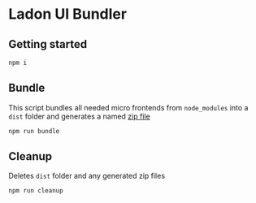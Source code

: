 # Ladon UI Bundler

## Getting started
```bash
npm i
```

## Bundle
This script bundles all needed micro frontends from `node_modules` into a `dist` folder and generates a named [zip file](zipper.mjs)

```bash
npm run bundle
```

## Cleanup
Deletes `dist` folder and any generated zip files
```bash
npm run cleanup
```